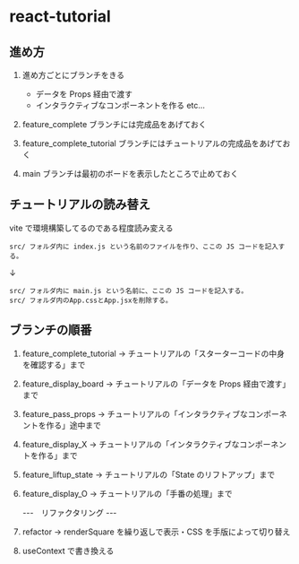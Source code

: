 # react-tutorial

## 進め方

1. 進め方ごとにブランチをきる

   - データを Props 経由で渡す
   - インタラクティブなコンポーネントを作る
     etc…

2. feature_complete ブランチには完成品をあげておく
3. feature_complete_tutorial ブランチにはチュートリアルの完成品をあげておく
4. main ブランチは最初のボードを表示したところで止めておく

## チュートリアルの読み替え

vite で環境構築してるのである程度読み変える

```
src/ フォルダ内に index.js という名前のファイルを作り、ここの JS コードを記入する。
```

↓

```
src/ フォルダ内に main.js という名前に、ここの JS コードを記入する。
src/ フォルダ内のApp.cssとApp.jsxを削除する。
```

## ブランチの順番

1. feature_complete_tutorial → チュートリアルの「スターターコードの中身を確認する」まで
2. feature_display_board → チュートリアルの「データを Props 経由で渡す」まで
3. feature_pass_props → チュートリアルの「インタラクティブなコンポーネントを作る」途中まで
4. feature_display_X → チュートリアルの「インタラクティブなコンポーネントを作る」まで
5. feature_liftup_state → チュートリアルの「State のリフトアップ」まで
6. feature_display_O → チュートリアルの「手番の処理」まで

   ---　リファクタリング ---

7. refactor → renderSquare を繰り返しで表示・CSS を手版によって切り替え
8. useContext で書き換える
